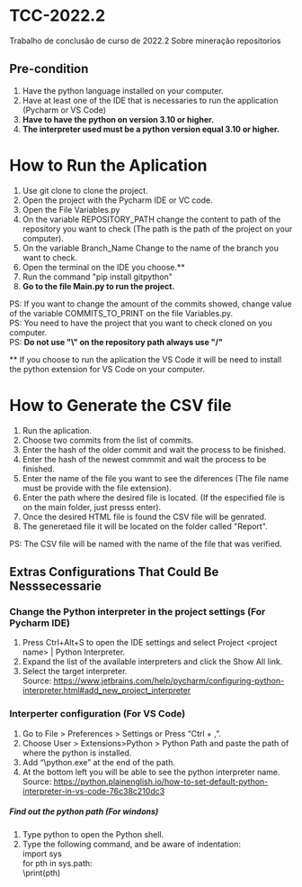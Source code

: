 # TCC-2022.2
Trabalho de conclusão de curso de 2022.2 Sobre mineração repositorios

## Pre-condition
1. Have the python language installed on your computer.
2. Have at least one of the IDE that is necessaries to run the application (Pycharm or VS Code)
3. **Have to have the python on version 3.10 or higher.**
4. **The interpreter used must be a python version equal 3.10 or higher.**

# How to Run the Aplication
1. Use git clone to clone the project.
2. Open the project with the Pycharm IDE or VC code.
3. Open the File Variables.py
4. On the variable REPOSITORY_PATH change the content to path of the repository you want to check (The path is the path of the project on your computer).
5. On the variable Branch_Name Change to the name of the branch you want to check.
6. Open the terminal on the IDE you choose.**
7. Run the command "pip install gitpython"
8. **Go to the file Main.py to run the project.**

PS: If you want to change the amount of the commits showed, change value of the variable COMMITS_TO_PRINT on the file Variables.py.<br>
PS: You need to have the project that you want to check cloned on you computer.<br>
PS: **Do not use "\\" on the repository path always use "/"**<br>

** If you choose to run the aplication the VS Code it will be need to install the python extension for VS Code on your computer.

# How to Generate the CSV file
1. Run the aplication.
2. Choose two commits from the list of commits.
3. Enter the hash of the older commit and wait the process to be finished.
4. Enter the hash of the newest commmit and wait the process to be finished.
5. Enter the name of the file you want to see the diferences (The file name must be provide with the file extension).
6. Enter the path where the desired file is located. (If the especified file is on the main folder, just presss enter).
7. Once the desired HTML file is found the CSV file will be genrated.
8. The generetaed file it will be located on the folder called "Report".

PS: The CSV file will be named with the name of the file that was verified.

## Extras Configurations That Could Be Nesssecessarie
### Change the Python interpreter in the project settings (For Pycharm IDE)
1. Press Ctrl+Alt+S to open the IDE settings and select Project \<project name\> | Python Interpreter.
2. Expand the list of the available interpreters and click the Show All link.
3. Select the target interpreter.<br>
Source: https://www.jetbrains.com/help/pycharm/configuring-python-interpreter.html#add_new_project_interpreter<br>

### Interperter configuration (For VS Code)
1. Go to File > Preferences > Settings or Press “Ctrl + ,”.
2. Choose User > Extensions>Python > Python Path and paste the path of where the python is installed.
3. Add “\python.exe” at the end of the path.
4. At the bottom left you will be able to see the python interpreter name.<br>
Source: https://python.plainenglish.io/how-to-set-default-python-interpreter-in-vs-code-76c38c210dc3
##### Find out the python path (For windons)
1. Type python to open the Python shell.
2. Type the following command, and be aware of indentation:<br>
import sys<br>
for pth in sys.path:<br>
  \print(pth)<br>
